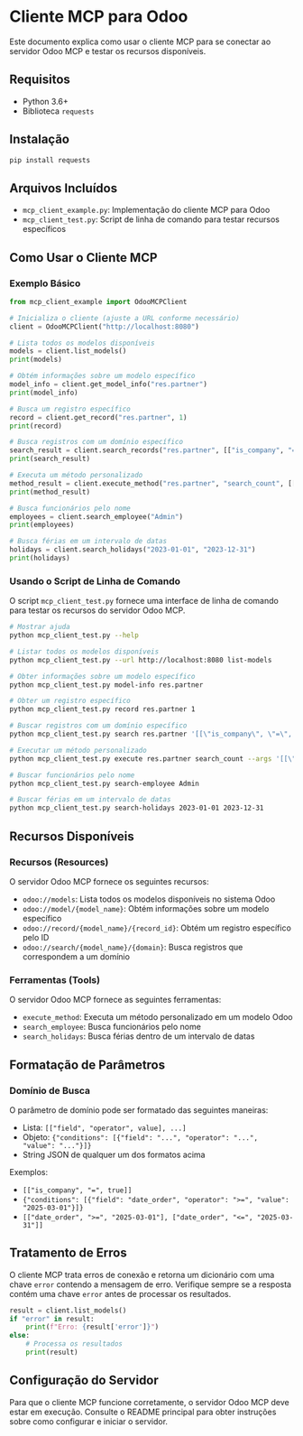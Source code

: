# Cliente MCP para Odoo

Este documento explica como usar o cliente MCP para se conectar ao servidor Odoo MCP e testar os recursos disponíveis.

## Requisitos

- Python 3.6+
- Biblioteca `requests`

## Instalação

```bash
pip install requests
```

## Arquivos Incluídos

- `mcp_client_example.py`: Implementação do cliente MCP para Odoo
- `mcp_client_test.py`: Script de linha de comando para testar recursos específicos

## Como Usar o Cliente MCP

### Exemplo Básico

```python
from mcp_client_example import OdooMCPClient

# Inicializa o cliente (ajuste a URL conforme necessário)
client = OdooMCPClient("http://localhost:8080")

# Lista todos os modelos disponíveis
models = client.list_models()
print(models)

# Obtém informações sobre um modelo específico
model_info = client.get_model_info("res.partner")
print(model_info)

# Busca um registro específico
record = client.get_record("res.partner", 1)
print(record)

# Busca registros com um domínio específico
search_result = client.search_records("res.partner", [["is_company", "=", True]])
print(search_result)

# Executa um método personalizado
method_result = client.execute_method("res.partner", "search_count", [[["is_company", "=", True]]])
print(method_result)

# Busca funcionários pelo nome
employees = client.search_employee("Admin")
print(employees)

# Busca férias em um intervalo de datas
holidays = client.search_holidays("2023-01-01", "2023-12-31")
print(holidays)
```

### Usando o Script de Linha de Comando

O script `mcp_client_test.py` fornece uma interface de linha de comando para testar os recursos do servidor Odoo MCP.

```bash
# Mostrar ajuda
python mcp_client_test.py --help

# Listar todos os modelos disponíveis
python mcp_client_test.py --url http://localhost:8080 list-models

# Obter informações sobre um modelo específico
python mcp_client_test.py model-info res.partner

# Obter um registro específico
python mcp_client_test.py record res.partner 1

# Buscar registros com um domínio específico
python mcp_client_test.py search res.partner '[[\"is_company\", \"=\", true]]'

# Executar um método personalizado
python mcp_client_test.py execute res.partner search_count --args '[[\"is_company\", \"=\", true]]'

# Buscar funcionários pelo nome
python mcp_client_test.py search-employee Admin

# Buscar férias em um intervalo de datas
python mcp_client_test.py search-holidays 2023-01-01 2023-12-31
```

## Recursos Disponíveis

### Recursos (Resources)

O servidor Odoo MCP fornece os seguintes recursos:

- `odoo://models`: Lista todos os modelos disponíveis no sistema Odoo
- `odoo://model/{model_name}`: Obtém informações sobre um modelo específico
- `odoo://record/{model_name}/{record_id}`: Obtém um registro específico pelo ID
- `odoo://search/{model_name}/{domain}`: Busca registros que correspondem a um domínio

### Ferramentas (Tools)

O servidor Odoo MCP fornece as seguintes ferramentas:

- `execute_method`: Executa um método personalizado em um modelo Odoo
- `search_employee`: Busca funcionários pelo nome
- `search_holidays`: Busca férias dentro de um intervalo de datas

## Formatação de Parâmetros

### Domínio de Busca

O parâmetro de domínio pode ser formatado das seguintes maneiras:

- Lista: `[["field", "operator", value], ...]`
- Objeto: `{"conditions": [{"field": "...", "operator": "...", "value": "..."}]}`
- String JSON de qualquer um dos formatos acima

Exemplos:
- `[["is_company", "=", true]]`
- `{"conditions": [{"field": "date_order", "operator": ">=", "value": "2025-03-01"}]}`
- `[["date_order", ">=", "2025-03-01"], ["date_order", "<=", "2025-03-31"]]`

## Tratamento de Erros

O cliente MCP trata erros de conexão e retorna um dicionário com uma chave `error` contendo a mensagem de erro. Verifique sempre se a resposta contém uma chave `error` antes de processar os resultados.

```python
result = client.list_models()
if "error" in result:
    print(f"Erro: {result['error']}")
else:
    # Processa os resultados
    print(result)
```

## Configuração do Servidor

Para que o cliente MCP funcione corretamente, o servidor Odoo MCP deve estar em execução. Consulte o README principal para obter instruções sobre como configurar e iniciar o servidor.